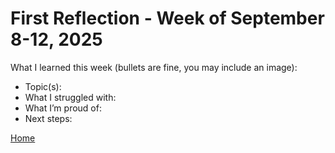 # First Reflection - Week of September 8-12, 2025
What I learned this week (bullets are fine, you may include an image):

- Topic(s):
- What I struggled with:
- What I’m proud of:
- Next steps:

[Home](/index.md)
